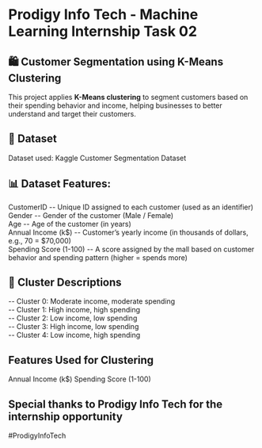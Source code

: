 # Prodigy Info Tech - Machine Learning Internship Task 02    
## 🛍️ Customer Segmentation using K-Means Clustering

This project applies **K-Means clustering** to segment customers based on their spending behavior and income, helping businesses to better understand and target their customers.

## 🔗 Dataset
Dataset used: Kaggle Customer Segmentation Dataset

## 📊 Dataset Features: 
CustomerID -- Unique ID assigned to each customer (used as an identifier)  
Gender --	Gender of the customer (Male / Female)  
Age --	Age of the customer (in years)  
Annual Income (k$) --	Customer’s yearly income (in thousands of dollars, e.g., 70 = $70,000)  
Spending Score (1-100) --	A score assigned by the mall based on customer behavior and spending pattern (higher = spends more)  

## 🧩 Cluster Descriptions
-- Cluster 0: Moderate income, moderate spending  
-- Cluster 1: High income, high spending  
-- Cluster 2: Low income, low spending  
-- Cluster 3: High income, low spending  
-- Cluster 4: Low income, high spending  

## Features Used for Clustering
Annual Income (k$)
Spending Score (1-100)  

## Special thanks to Prodigy Info Tech for the internship opportunity  
#ProdigyInfoTech
